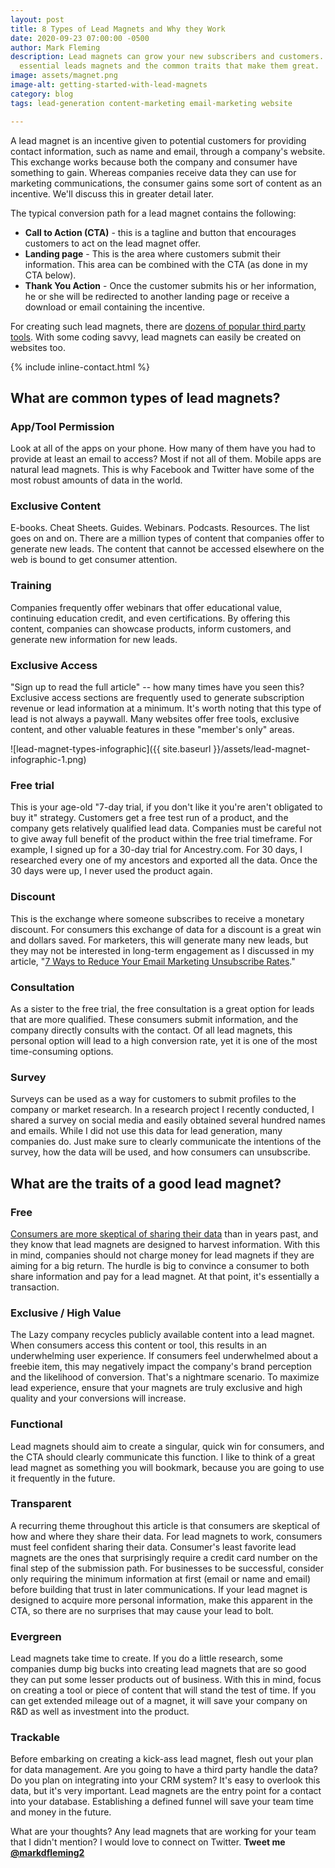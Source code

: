 ```yaml
---
layout: post
title: 8 Types of Lead Magnets and Why they Work
date: 2020-09-23 07:00:00 -0500
author: Mark Fleming
description: Lead magnets can grow your new subscribers and customers. Here are the
  essential leads magnets and the common traits that make them great.
image: assets/magnet.png
image-alt: getting-started-with-lead-magnets
category: blog
tags: lead-generation content-marketing email-marketing website

---
```

A lead magnet is an incentive given to potential customers for providing contact information, such as name and email, through a company's website. This exchange works because both the company and consumer have something to gain. Whereas companies receive data they can use for marketing communications, the consumer gains some sort of content as an incentive. We'll discuss this in greater detail later.

The typical conversion path for a lead magnet contains the following:

* **Call to Action (CTA)** - this is a tagline and button that encourages customers to act on the lead magnet offer.
* **Landing page** - This is the area where customers submit their information. This area can be combined with the CTA (as done in my CTA below).
* **Thank You Action** - Once the customer submits his or her information, he or she will be redirected to another landing page or receive a download or email containing the incentive.

For creating such lead magnets, there are [dozens of popular third party tools](https://instapage.com/blog/landing-page-software). With some coding savvy, lead magnets can easily be created on websites too.

{% include inline-contact.html %}

## What are common types of lead magnets?

### App/Tool Permission

Look at all of the apps on your phone. How many of them have you had to provide at least an email to access? Most if not all of them. Mobile apps are natural lead magnets. This is why Facebook and Twitter have some of the most robust amounts of data in the world.

### Exclusive Content

E-books. Cheat Sheets. Guides. Webinars. Podcasts. Resources. The list goes on and on. There are a million types of content that companies offer to generate new leads. The content that cannot be accessed elsewhere on the web is bound to get consumer attention.

### Training

Companies frequently offer webinars that offer educational value, continuing education credit, and even certifications. By offering this content, companies can showcase products, inform customers, and generate new information for new leads.

### Exclusive Access

"Sign up to read the full article" -- how many times have you seen this? Exclusive access sections are frequently used to generate subscription revenue or lead information at a minimum. It's worth noting that this type of lead is not always a paywall. Many websites offer free tools, exclusive content, and other valuable features in these "member's only" areas.

![lead-magnet-types-infographic]({{ site.baseurl }}/assets/lead-magnet-infographic-1.png)

### Free trial

This is your age-old "7-day trial, if you don't like it you're aren't obligated to buy it" strategy. Customers get a free test run of a product, and the company gets relatively qualified lead data. Companies must be careful not to give away full benefit of the product within the free trial timeframe. For example, I signed up for a 30-day trial for Ancestry.com. For 30 days, I researched every one of my ancestors and exported all the data. Once the 30 days were up, I never used the product again.

### Discount

This is the exchange where someone subscribes to receive a monetary discount. For consumers this exchange of data for a discount is a great win and dollars saved. For marketers, this will generate many new leads, but they may not be interested in long-term engagement as I discussed in my article, "[7 Ways to Reduce Your Email Marketing Unsubscribe Rates](https://markdfleming.com/7-ways-to-reduce-your-email-marketing-unsubscribe-rates/ "7 Ways to Reduce Your Email Marketing Unsubscribe Rates")."

### Consultation

As a sister to the free trial, the free consultation is a great option for leads that are more qualified. These consumers submit information, and the company directly consults with the contact. Of all lead magnets, this personal option will lead to a high conversion rate, yet it is one of the most time-consuming options.

### Survey

Surveys can be used as a way for customers to submit profiles to the company or market research. In a research project I recently conducted, I shared a survey on social media and easily obtained several hundred names and emails. While I did not use this data for lead generation, many companies do. Just make sure to clearly communicate the intentions of the survey, how the data will be used, and how consumers can unsubscribe.

## What are the traits of a good lead magnet?

### Free

[Consumers are more skeptical of sharing their data]() than in years past, and they know that lead magnets are designed to harvest information. With this in mind, companies should not charge money for lead magnets if they are aiming for a big return. The hurdle is big to  convince a consumer to both share information and pay for a lead magnet. At that point, it's essentially a transaction.

### Exclusive / High Value

The Lazy company recycles publicly available content into a lead magnet. When consumers access this content or tool, this results in an underwhelming user experience. If consumers feel underwhelmed about a freebie item, this may negatively impact the company's brand perception and the likelihood of conversion. That's a nightmare scenario. To maximize lead experience, ensure that your magnets are truly exclusive and high quality and your conversions will increase.

### Functional

Lead magnets should aim to create a singular, quick win for consumers, and the CTA should clearly communicate this function. I like to think of a great lead magnet as something you will bookmark, because you are going to use it frequently in the future.

### Transparent

A recurring theme throughout this article is that consumers are skeptical of how and where they share their data. For lead magnets to work, consumers must feel confident sharing their data. Consumer's least favorite lead magnets are the ones that surprisingly require a credit card number on the final step of the submission path. For businesses to be successful, consider only requiring the minimum information at first (email or name and email) before building that trust in later communications. If your lead magnet is designed to acquire more personal information, make this apparent in the CTA, so there are no surprises that may cause your lead to bolt.

### Evergreen

Lead magnets take time to create. If you do a little research, some companies dump big bucks into creating lead magnets that are so good they can put some lesser products out of business. With this in mind, focus on creating a tool or piece of content that will stand the test of time. If you can get extended mileage out of a magnet, it will save your company on R&D as well as investment into the product.

### Trackable

Before embarking on creating a kick-ass lead magnet, flesh out your plan for data management. Are you going to have a third party handle the data? Do you plan on integrating into your CRM system? It's easy to overlook this data, but it's very important. Lead magnets are the entry point for a contact into your database. Establishing a defined funnel will save your team time and money in the future.

What are your thoughts? Any lead magnets that are working for your team that I didn't mention? I would love to connect on Twitter. **Tweet me** [**@markdfleming2**](https://twitter.com/markdfleming2)